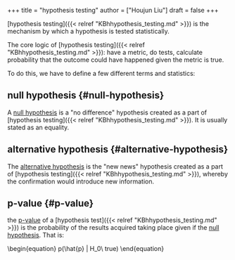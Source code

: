 +++
title = "hypothesis testing"
author = ["Houjun Liu"]
draft = false
+++

[hypothesis testing]({{< relref "KBhhypothesis_testing.md" >}}) is the mechanism by which a hypothesis is tested statistically.

The core logic of [hypothesis testing]({{< relref "KBhhypothesis_testing.md" >}}): have a metric, do tests, calculate probability that the outcome could have happened given the metric is true.

To do this, we have to define a few different terms and statistics:


## null hypothesis {#null-hypothesis}

A [null hypothesis](#null-hypothesis) is a "no difference" hypothesis created as a part of [hypothesis testing]({{< relref "KBhhypothesis_testing.md" >}}). It is usually stated as an equality.


## alternative hypothesis {#alternative-hypothesis}

The [alternative hypothesis](#alternative-hypothesis) is the "new news" hypothesis created as a part of [hypothesis testing]({{< relref "KBhhypothesis_testing.md" >}}), whereby the confirmation would introduce new information.


## p-value {#p-value}

the [p-value](#p-value) of a [hypothesis test]({{< relref "KBhhypothesis_testing.md" >}}) is the probability of the results acquired taking place given if the [null hypothesis](#null-hypothesis). That is:

\begin{equation}
   p(\hat{p} | H\_0\ true)
\end{equation}